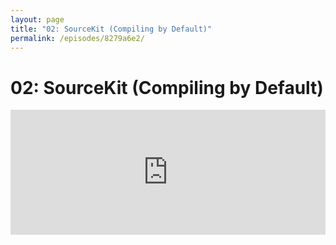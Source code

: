 ```yaml
---
layout: page
title: "02: SourceKit (Compiling by Default)"
permalink: /episodes/8279a6e2/
---
```


# 02: SourceKit (Compiling by Default)

<iframe frameBorder="0" height="200px" scrolling="no" seamless src="https://player.simplecast.com/0a8f7b8f-2786-4ee1-8d05-903664172bbd" width="100%" data-cy="latest-episode" />

In this episode, we dive into the framework we love to hate to love: SourceKit.

We wrap up with an overview of method dispatch in Swift.

### SourceKit on Linux

- Swift core team is fixing compiler crashers faster than they're filed!
  -  [Slava Pestov](https://twitter.com/slava_pestov) being a driving force behind many of these fixes.
  - [@practicalswift](https://twitter.com/practicalswift) is basically Swift compiler fuzzing as-a-service ;)
  - [Undoing all of @practicalswift's hard work](https://twitter.com/slava_pestov/status/825549445605437440)
- [SourceKit home page](https://github.com/apple/swift/tree/master/tools/SourceKit)
- [Process Isolation](https://github.com/apple/swift/blob/swift-3.0.2-RELEASE/tools/SourceKit/README.txt#L15-L17)
- Key contributors to SourceKit:
  - [Brian Croom](https://twitter.com/aikoniv) and his many [SourceKit PRs](https://github.com/apple/swift/pulls?utf8=%E2%9C%93&q=is%3Apr%20author%3Abriancroom%20sourcekit%20is%3Aclosed%20) to help get it linking and compiling on Linux.
  - [Alex Blewitt](https://twitter.com/alblue) and [his numerous attempts](https://github.com/apple/swift/pulls?utf8=%E2%9C%93&q=is%3Apr%20author%3Aalblue%20sourcekit) at getting SourceKit compiling _by default_ on Linux.
- [SR-1676: Build SourceKit on Linux](https://bugs.swift.org/browse/SR-1676)
- [CMake homepage](https://cmake.org/)
- [swift-corelibs-libdispatch](https://github.com/apple/swift-corelibs-libdispatch)
- [Final PR to get SourceKit building on Linux: #5903](https://github.com/apple/swift/pull/5903)
- [CODE_OWNERS.TXT](https://github.com/apple/swift/blob/master/CODE_OWNERS.TXT)
- [Jesse's talk at "try! Swift": Contributing to Open Source Swift](https://realm.io/news/tryswift-jesse-squires-contributing-open-source-swift/)
- [Atom Editor](https://atom.io/)
- [Nuclide Atom Package](https://atom.io/packages/nuclide)
- [Sourcery codegen tool](https://github.com/krzysztofzablocki/Sourcery)

### Method Dispatch

- [Raizlabs' article on Method Dispatch in Swift](https://www.raizlabs.com/dev/2016/12/swift-method-dispatch)
- [Chris Lattner's tweet about the article](https://twitter.com/clattner_llvm/status/806564802290008064)
- [Swift Evolution thread: Changing NSObject dispatch behavior](https://lists.swift.org/pipermail/swift-evolution/Week-of-Mon-20161212/029441.html)
- [@NSManaged](http://martiancraft.com/blog/2015/12/nsmanaged/)
- [@objc](http://www.jessesquires.com/avoiding-objc-in-swift/)
